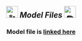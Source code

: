 
<h2 align="center"><picture>
  <source srcset="https://fonts.gstatic.com/s/e/notoemoji/latest/2728/512.webp" type="image/webp">
  <img src="https://fonts.gstatic.com/s/e/notoemoji/latest/2728/512.gif" alt="✨" width="32" height="32">
</picture><i>Model Files</i>
<picture>
  <source srcset="https://fonts.gstatic.com/s/e/notoemoji/latest/270f_fe0f/512.webp" type="image/webp">
  <img src="https://fonts.gstatic.com/s/e/notoemoji/latest/270f_fe0f/512.gif" alt="✏" width="32" height="32">
</picture></h2>

<h3 align="center">Model file is <a href="https://github.com/smartinternz02/SI-GuidedProject-657272-1701620323/releases/tag/v1.0" and target="_blank">linked here</a></h3>
